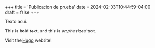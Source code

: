 +++
title = 'Publicacion de prueba'
date = 2024-02-03T10:44:59-04:00
draft = false
+++

Texto aqui.

This is **bold** text, and this is *emphasized* text.

Visit the [Hugo](https://gohugo.io) website!
